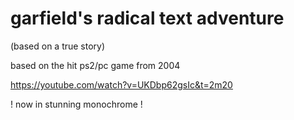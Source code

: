 # garfield's radical text adventure
(based on a true story)

based on the hit ps2/pc game from 2004

https://youtube.com/watch?v=UKDbp62gsIc&t=2m20

! now in stunning monochrome !
